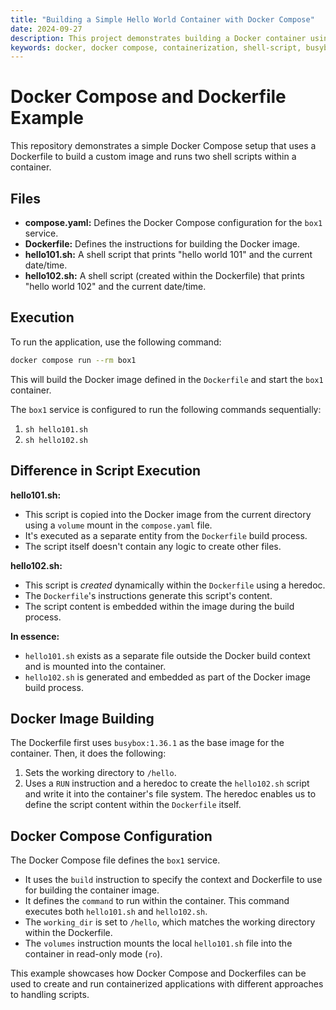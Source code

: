 ```yaml
---
title: "Building a Simple Hello World Container with Docker Compose"
date: 2024-09-27
description: This project demonstrates building a Docker container using a Dockerfile and Docker Compose to execute two simple shell scripts that print "Hello World" messages.
keywords: docker, docker compose, containerization, shell-script, busybox
---
```


# Docker Compose and Dockerfile Example

This repository demonstrates a simple Docker Compose setup that uses a Dockerfile to build a custom image and runs two shell scripts within a container.

## Files

* **compose.yaml:** Defines the Docker Compose configuration for the `box1` service.
* **Dockerfile:** Defines the instructions for building the Docker image.
* **hello101.sh:** A shell script that prints "hello world 101" and the current date/time. 
* **hello102.sh:** A shell script (created within the Dockerfile) that prints "hello world 102" and the current date/time.


## Execution

To run the application, use the following command:

```bash
docker compose run --rm box1
```

This will build the Docker image defined in the `Dockerfile` and start the `box1` container.

The `box1` service is configured to run the following commands sequentially:

1. `sh hello101.sh`
2. `sh hello102.sh`


## Difference in Script Execution

**hello101.sh:**

- This script is copied into the Docker image from the current directory using a `volume` mount in the `compose.yaml` file.
- It's executed as a separate entity from the `Dockerfile` build process.
- The script itself doesn't contain any logic to create other files.


**hello102.sh:**

- This script is *created* dynamically within the `Dockerfile` using a heredoc. 
- The `Dockerfile`'s instructions generate this script's content.
- The script content is embedded within the image during the build process.


**In essence:**

- `hello101.sh` exists as a separate file outside the Docker build context and is mounted into the container.
- `hello102.sh` is generated and embedded as part of the Docker image build process.

## Docker Image Building

The Dockerfile first uses `busybox:1.36.1` as the base image for the container. Then, it does the following:

1. Sets the working directory to `/hello`.
2. Uses a `RUN` instruction and a heredoc to create the `hello102.sh` script and write it into the container's file system. The heredoc enables us to define the script content within the `Dockerfile` itself.


## Docker Compose Configuration

The Docker Compose file defines the `box1` service. 
- It uses the `build` instruction to specify the context and Dockerfile to use for building the container image.
- It defines the `command` to run within the container. This command executes both `hello101.sh` and `hello102.sh`.
- The `working_dir` is set to `/hello`, which matches the working directory within the Dockerfile.
- The `volumes` instruction mounts the local `hello101.sh` file into the container in read-only mode (`ro`).


This example showcases how Docker Compose and Dockerfiles can be used to create and run containerized applications with different approaches to handling scripts.